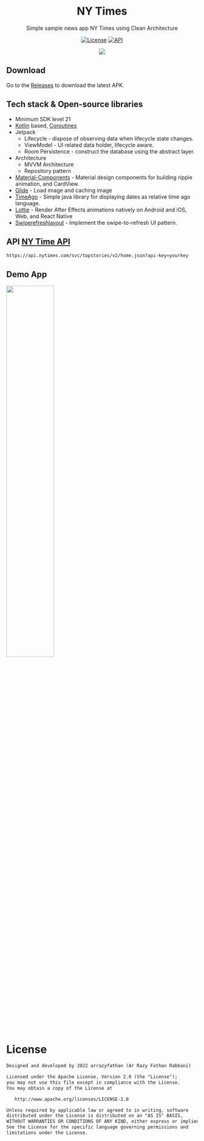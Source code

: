 <h1 align="center">NY Times</h1>

<p align="center">  
Simple sample news app NY Times using Clean Architecture
</p>

<p align="center">
  <a href="https://opensource.org/licenses/Apache-2.0"><img alt="License" src="https://img.shields.io/badge/License-Apache%202.0-blue.svg"/></a>
  <a href="https://android-arsenal.com/api?level=21"><img alt="API" src="https://img.shields.io/badge/API-21%2B-brightgreen.svg?style=flat"/></a>
</p>

<p align="center">
<img src="media/screenshot.png"/>
</p>

## Download
Go to the [Releases](https://github.com/arrazyfathan/NewYorkTimes-App/releases/download/v1.0/nytimes-release.apk) to download the latest APK.

## Tech stack & Open-source libraries
- Minimum SDK level 21
- [Kotlin](https://kotlinlang.org/) based, [Coroutines](https://github.com/Kotlin/kotlinx.coroutines)
- Jetpack
    - Lifecycle - dispose of observing data when lifecycle state changes.
    - ViewModel - UI related data holder, lifecycle aware.
    - Room Persistence - construct the database using the abstract layer.
- Architecture
    - MVVM Architecture
    - Repository pattern
- [Material-Components](https://github.com/material-components/material-components-android) - Material design components for building ripple animation, and CardView.
- [Glide](https://github.com/bumptech/glide) - Load image and caching image
- [TimeAgo](https://github.com/marlonlom/timeago) - Simple java library for displaying dates as relative time ago language.
- [Lottie](https://github.com/airbnb/lottie-android) - Render After Effects animations natively on Android and iOS, Web, and React Native
- [Swiperefreshlayout](https://developer.android.com/jetpack/androidx/releases/swiperefreshlayout?hl=id) - Implement the swipe-to-refresh UI pattern.
## API [NY Time API](https://developer.nytimes.com/get-started/)
```
https://api.nytimes.com/svc/topstories/v2/home.json?api-key=yourkey
```

## Demo App
[<img src="https://i.ytimg.com/vi/GoeznEif9ps/maxresdefault.jpg" width="50%">](https://www.youtube.com/watch?v=GoeznEif9ps "Now in Android: 55")

# License
```xml
Designed and developed by 2022 arrazyfathan (Ar Razy Fathan Rabbani)

Licensed under the Apache License, Version 2.0 (the "License");
you may not use this file except in compliance with the License.
You may obtain a copy of the License at

   http://www.apache.org/licenses/LICENSE-2.0

Unless required by applicable law or agreed to in writing, software
distributed under the License is distributed on an "AS IS" BASIS,
WITHOUT WARRANTIES OR CONDITIONS OF ANY KIND, either express or implied.
See the License for the specific language governing permissions and
limitations under the License.
```
